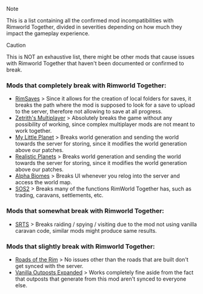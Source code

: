 > [!NOTE]
> This is a list containing all the confirmed mod incompatibilities with Rimworld Together, divided in severities depending on how much they impact the gameplay experience.

> [!CAUTION]
> This is NOT an exhaustive list, there might be other mods that cause issues with Rimworld Together that haven't been documented or confirmed to break.

### Mods that completely break with Rimworld Together:
- [RimSaves](https://steamcommunity.com/sharedfiles/filedetails/?id=1713367505) > Since it allows for the creation of local folders for saves, it breaks the path where the mod is supposed to look for a save to upload to the server, therefore not allowing to save at all progress.
- [Zetrith's Multiplayer](https://steamcommunity.com/sharedfiles/filedetails/?id=2606448745) > Absolutely breaks the game without any possibility of working, since complex multiplayer mods are not meant to work together.
- [My Little Planet](https://steamcommunity.com/sharedfiles/filedetails/?id=1117406550) > Breaks world generation and sending the world towards the server for storing, since it modifies the world generation above our patches.
- [Realistic Planets](https://steamcommunity.com/sharedfiles/filedetails/?id=2557451791) > Breaks world generation and sending the world towards the server for storing, since it modifies the world generation above our patches.
- [Alpha Biomes](https://steamcommunity.com/workshop/filedetails/?id=1841354677) > Breaks UI whenever you relog into the server and access the world map.
- [SOS2](https://steamcommunity.com/workshop/filedetails/?id=1909914131) > Breaks many of the functions RimWorld Together has, such as trading, caravans, settlements, etc.
  
### Mods that somewhat break with Rimworld Together:
- [SRTS](https://steamcommunity.com/workshop/filedetails/?id=1845423808) > Breaks raiding / spying / visiting due to the mod not using vanilla caravan code, similar mods might produce same results.

### Mods that slightly break with Rimworld Together:
- [Roads of the Rim](https://steamcommunity.com/sharedfiles/filedetails/?id=1613783924) > No issues other than the roads that are built don't get synced with the server.
- [Vanilla Outposts Expanded](https://steamcommunity.com/workshop/filedetails/?id=2688941031) > Works completely fine aside from the fact that outposts that generate from this mod aren't synced to everyone else.
